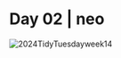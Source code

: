 # Day 02 | neo
![2024TidyTuesdayweek14](https://github.com/sndaba/2024_30DayChartChallengewithRstats/assets/53818579/36f99c81-4a97-4050-87a7-530c8da976d7)
